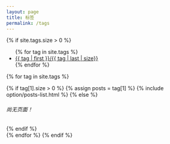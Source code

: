 ```yaml
---
layout: page
title: 标签
permalink: /tags
---
```


<div class="dynamic-content">
{% if site.tags.size > 0 %}
<div class="dynamic-content-header" id="archs">
<ul class="dynamic-content-list">
{% for tag in site.tags %}
<li class="dynamic-content-list-item"><a class="" href="#tag-{{ tag | first }}">{{ tag | first }}/{{ tag | last | size}}</a></li>
{% endfor %}
</ul>
</div>

{% for tag in site.tags %}
<div class="collapse-base collapse-item-inactive" id="tag-{{ tag | first }}">
	{% if tag[1].size > 0 %}
	{% assign posts = tag[1] %}
	{% include option/posts-list.html %}
	{% else %}
	<h6>尚无页面！</h6>
	{% endif %}
</div>
{% endfor %}
{% endif %}
</div>